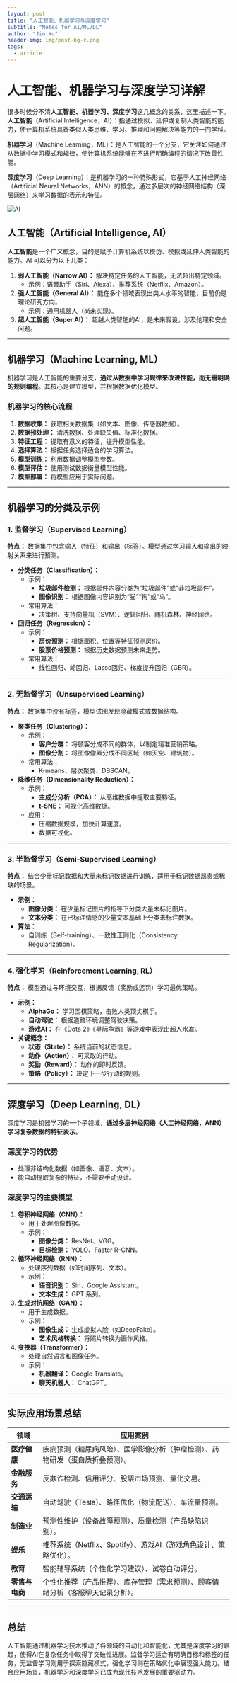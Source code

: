 ```yaml
---
layout: post
title: "人工智能、机器学习与深度学习"
subtitle: "Notes for AI/ML/DL"
author: "Jin Xu"
header-img: img/post-bg-r.png
tags:
  - article
---
```

# 人工智能、机器学习与深度学习详解

很多时候分不清**人工智能、机器学习、深度学习**这几概念的关系，这里描述一下。
**人工智能**（Artificial Intelligence，AI）：指通过模拟、延伸或复制人类智能的能力，使计算机系统具备类似人类思维、学习、推理和问题解决等能力的一门学科。

**机器学习**（Machine Learning，ML）：是人工智能的一个分支，它关注如何通过从数据中学习模式和规律，使计算机系统能够在不进行明确编程的情况下改善性能。

**深度学习**（Deep Learning）：是机器学习的一种特殊形式，它基于人工神经网络（Artificial Neural Networks，ANN）的概念，通过多层次的神经网络结构（深层网络）来学习数据的表示和特征。

![AI](img/in-post/post-aimldl/640.png)

## 人工智能（Artificial Intelligence, AI）
**人工智能**是一个广义概念，目的是赋予计算机系统以模仿、模拟或延伸人类智能的能力。AI 可以分为以下几类：
1. **弱人工智能（Narrow AI）：** 解决特定任务的人工智能，无法超出特定领域。
   - 示例：语音助手（Siri、Alexa）、推荐系统（Netflix、Amazon）。
2. **强人工智能（General AI）：** 能在多个领域表现出类人水平的智能，目前仍是理论研究方向。
   - 示例：通用机器人（尚未实现）。
3. **超人工智能（Super AI）：** 超越人类智能的AI，是未来假设，涉及伦理和安全问题。

---

## 机器学习（Machine Learning, ML）
机器学习是人工智能的重要分支，**通过从数据中学习规律来改进性能，而无需明确的规则编程**。其核心是建立模型，并根据数据优化模型。

### 机器学习的核心流程
1. **数据收集：** 获取相关数据集（如文本、图像、传感器数据）。
2. **数据预处理：** 清洗数据、处理缺失值、标准化数据。
3. **特征工程：** 提取有意义的特征，提升模型性能。
4. **选择算法：** 根据任务选择适合的学习算法。
5. **模型训练：** 利用数据调整模型参数。
6. **模型评估：** 使用测试数据衡量模型性能。
7. **模型部署：** 将模型应用于实际问题。

---

## 机器学习的分类及示例

### 1. 监督学习（Supervised Learning）
**特点：** 数据集中包含输入（特征）和输出（标签）。模型通过学习输入和输出的映射关系来进行预测。

- **分类任务（Classification）：**
  - 示例：
    - **垃圾邮件检测：** 根据邮件内容分类为“垃圾邮件”或“非垃圾邮件”。
    - **图像识别：** 根据图像内容识别为“猫”“狗”或“鸟”。
  - 常用算法：
    - 决策树、支持向量机（SVM）、逻辑回归、随机森林、神经网络。
- **回归任务（Regression）：**
  - 示例：
    - **房价预测：** 根据面积、位置等特征预测房价。
    - **股票价格预测：** 根据历史数据预测未来走势。
  - 常用算法：
    - 线性回归、岭回归、Lasso回归、梯度提升回归（GBR）。

---

### 2. 无监督学习（Unsupervised Learning）
**特点：** 数据集中没有标签，模型试图发现隐藏模式或数据结构。

- **聚类任务（Clustering）：**
  - 示例：
    - **客户分群：** 将顾客分成不同的群体，以制定精准营销策略。
    - **图像分割：** 将图像像素分成不同区域（如天空、建筑物）。
  - 常用算法：
    - K-means、层次聚类、DBSCAN。
- **降维任务（Dimensionality Reduction）：**
  - 示例：
    - **主成分分析（PCA）：** 从高维数据中提取主要特征。
    - **t-SNE：** 可视化高维数据。
  - 应用：
    - 压缩数据规模，加快计算速度。
    - 数据可视化。

---

### 3. 半监督学习（Semi-Supervised Learning）
**特点：** 结合少量标记数据和大量未标记数据进行训练，适用于标记数据昂贵或稀缺的场景。

- **示例：**
  - **图像分类：** 在少量标记图片的指导下分类大量未标记图片。
  - **文本分类：** 在已标注情感的少量文本基础上分类未标注数据。
- **算法：**
  - 自训练（Self-training）、一致性正则化（Consistency Regularization）。

---

### 4. 强化学习（Reinforcement Learning, RL）
**特点：** 模型通过与环境交互，根据反馈（奖励或惩罚）学习最优策略。

- **示例：**
  - **AlphaGo：** 学习围棋策略，击败人类顶尖棋手。
  - **自动驾驶：** 根据道路环境调整驾驶决策。
  - **游戏AI：** 在《Dota 2》《星际争霸》等游戏中表现出超人水准。
- **关键概念：**
  - **状态（State）：** 系统当前的状态信息。
  - **动作（Action）：** 可采取的行动。
  - **奖励（Reward）：** 动作的即时反馈。
  - **策略（Policy）：** 决定下一步行动的规则。

---

## 深度学习（Deep Learning, DL）
深度学习是机器学习的一个子领域，**通过多层神经网络（人工神经网络，ANN）学习复杂数据的特征表示**。

### 深度学习的优势
- 处理非结构化数据（如图像、语音、文本）。
- 能自动提取复杂的特征，不需要手动设计。

### 深度学习的主要模型
1. **卷积神经网络（CNN）：**
   - 用于处理图像数据。
   - 示例：
     - **图像分类：** ResNet、VGG。
     - **目标检测：** YOLO、Faster R-CNN。
2. **循环神经网络（RNN）：**
   - 处理序列数据（如时间序列、文本）。
   - 示例：
     - **语音识别：** Siri、Google Assistant。
     - **文本生成：** GPT 系列。
3. **生成对抗网络（GAN）：**
   - 用于生成数据。
   - 示例：
     - **图像生成：** 生成虚拟人脸（如DeepFake）。
     - **艺术风格转换：** 将照片转换为画作风格。
4. **变换器（Transformer）：**
   - 处理自然语言和图像任务。
   - 示例：
     - **机器翻译：** Google Translate。
     - **聊天机器人：** ChatGPT。

---

## 实际应用场景总结

| **领域**       | **应用案例**                                                                                   |
|----------------|-----------------------------------------------------------------------------------------------|
| **医疗健康**    | 疾病预测（糖尿病风险）、医学影像分析（肿瘤检测）、药物研发（蛋白质折叠预测）。                   |
| **金融服务**    | 反欺诈检测、信用评分、股票市场预测、量化交易。                                                   |
| **交通运输**    | 自动驾驶（Tesla）、路径优化（物流配送）、车流量预测。                                               |
| **制造业**      | 预测性维护（设备故障预测）、质量检测（产品缺陷识别）。                                             |
| **娱乐**        | 推荐系统（Netflix、Spotify）、游戏AI（游戏角色设计、策略优化）。                                    |
| **教育**        | 智能辅导系统（个性化学习建议）、试卷自动评分。                                                    |
| **零售与电商**   | 个性化推荐（产品推荐）、库存管理（需求预测）、顾客情绪分析（客服聊天记录分析）。                     |

---

## 总结
人工智能通过机器学习技术推动了各领域的自动化和智能化，尤其是深度学习的崛起，使得AI在复杂任务中取得了突破性进展。监督学习适合有明确目标和标签的任务，无监督学习则用于探索隐藏模式，强化学习则在策略优化中展现强大能力。结合应用场景，机器学习和深度学习已成为现代技术发展的重要驱动力。
